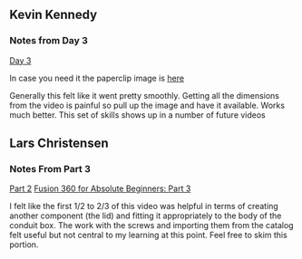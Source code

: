 ## Kevin Kennedy

### Notes from Day 3

[Day 3](https://www.youtube.com/watch?v=ZReXmjT42DM&list=PLrZ2zKOtC_-C4rWfapgngoe9o2-ng8ZBr&index=4)

In case you need it the paperclip image is [here](https://github.com/smithrockmaker/ENGR102/blob/main/images/FusionImages/Paperclip.jpg)

Generally this felt like it went pretty smoothly. Getting all the dimensions from the video is painful so pull up the image and have it available. Works much better. This set of skills shows up in a number of future videos


## Lars Christensen

### Notes From Part 3

[Part 2](https://www.youtube.com/watch?v=HXRMzJWo0-Q&t=2s)
[Fusion 360 for Absolute Beginners: Part 3](https://www.youtube.com/watch?v=zS8dYA_Iluc)

I felt like the first 1/2 to 2/3 of this video was helpful in terms of creating another component (the lid) and fitting it appropriately to the body of the conduit box. The work with the screws and importing them from the catalog felt useful but not central to my learning at this point. Feel free to skim this portion.


